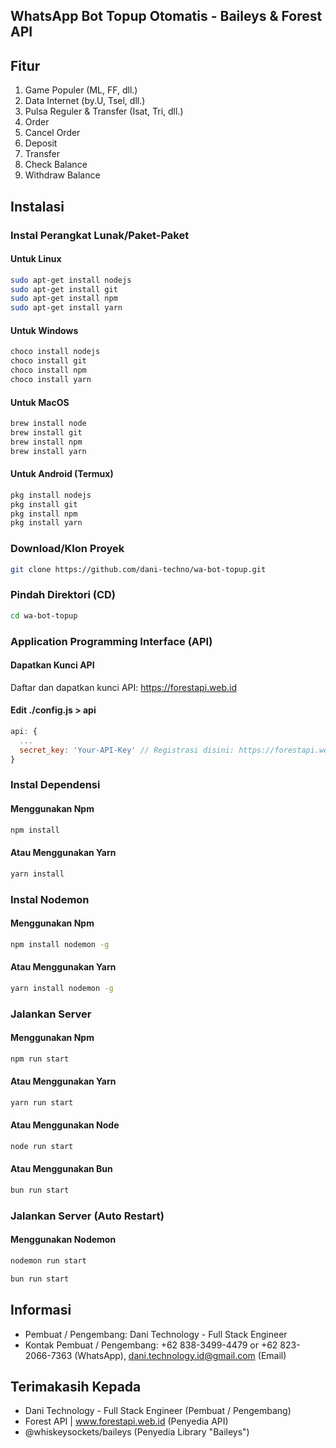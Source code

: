 ## WhatsApp Bot Topup Otomatis - Baileys & Forest API

## Fitur
1. Game Populer (ML, FF, dll.)
2. Data Internet (by.U, Tsel, dll.)
3. Pulsa Reguler & Transfer (Isat, Tri, dll.)
4. Order
5. Cancel Order
6. Deposit
7. Transfer
8. Check Balance
9. Withdraw Balance

## Instalasi
### Instal Perangkat Lunak/Paket-Paket
#### Untuk Linux
```bash
sudo apt-get install nodejs
sudo apt-get install git
sudo apt-get install npm
sudo apt-get install yarn
```

#### Untuk Windows
```bash
choco install nodejs
choco install git
choco install npm
choco install yarn
```

#### Untuk MacOS
```bash
brew install node
brew install git
brew install npm
brew install yarn
```

#### Untuk Android (Termux)
```bash
pkg install nodejs
pkg install git
pkg install npm
pkg install yarn
```

### Download/Klon Proyek
```bash
git clone https://github.com/dani-techno/wa-bot-topup.git
```

### Pindah Direktori (CD)
```bash
cd wa-bot-topup
```

### Application Programming Interface (API)
#### Dapatkan Kunci API
Daftar dan dapatkan kunci API:
<a href="https://forestapi.web.id">https://forestapi.web.id</a>

#### Edit ./config.js > api
```javascript
api: {
  ...
  secret_key: 'Your-API-Key' // Registrasi disini: https://forestapi.web.id
}
```

### Instal Dependensi
#### Menggunakan Npm
```bash
npm install
```
#### Atau Menggunakan Yarn
```bash
yarn install
```

### Instal Nodemon
#### Menggunakan Npm
```bash
npm install nodemon -g
```
#### Atau Menggunakan Yarn
```bash
yarn install nodemon -g
```

### Jalankan Server
#### Menggunakan Npm
```bash
npm run start
```

#### Atau Menggunakan Yarn
```bash
yarn run start
```

#### Atau Menggunakan Node
```bash
node run start
```

#### Atau Menggunakan Bun
```bash
bun run start
```

### Jalankan Server (Auto Restart)
#### Menggunakan Nodemon
```bash
nodemon run start
```

```bash
bun run start
```

## Informasi
* Pembuat / Pengembang: Dani Technology - Full Stack Engineer
* Kontak Pembuat / Pengembang: +62 838-3499-4479 or +62 823-2066-7363 (WhatsApp), dani.technology.id@gmail.com (Email)

## Terimakasih Kepada
* Dani Technology - Full Stack Engineer (Pembuat / Pengembang)
* Forest API | <a href="https://forestapi.web.id">www.forestapi.web.id</a> (Penyedia API)
* @whiskeysockets/baileys (Penyedia Library "Baileys")